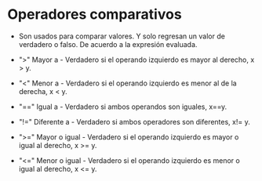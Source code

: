# Operadores comparativos

* Son usados para comparar valores. Y solo regresan un valor de verdadero o falso. De acuerdo a la expresión evaluada.

* ">" Mayor a - Verdadero si el operando izquierdo es mayor al derecho, x >  y.

* "<" Menor a - Verdadero si el operando izquierdo es menor al de la derecha, x < y.

* "==" Igual a - Verdadero si ambos operandos son iguales, x==y.

* "!=" Diferente a - Verdadero si ambos operadores son diferentes, x!= y.

*  ">=" Mayor o igual - Verdadero si el operando izquierdo es mayor o igual al derecho, x >= y.

* "<=" Menor o igual - Verdadero si el operando izquierdo es menor o igual al derecho, x <= y.


